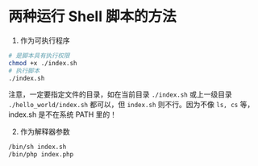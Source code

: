 # 两种运行 Shell 脚本的方法

1. 作为可执行程序
``` bash
# 是脚本具有执行权限
chmod +x ./index.sh
# 执行脚本
./index.sh
```
注意，一定要指定文件的目录，如在当前目录 `./index.sh` 或上一级目录 `./hello_world/index.sh` 都可以，但 `index.sh` 则不行。因为不像 `ls, cs` 等， index.sh 是不在系统 PATH 里的！

2. 作为解释器参数
``` bash
/bin/sh index.sh
/bin/php index.php
```
